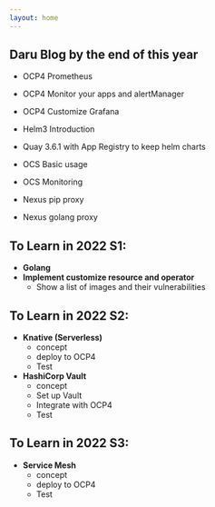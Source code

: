 ```yaml
---
layout: home
---
```


Daru Blog by the end of this year
--------

-  OCP4 Prometheus
- OCP4 Monitor your apps and alertManager
- OCP4 Customize Grafana

- Helm3 Introduction
- Quay 3.6.1 with App Registry to keep helm charts

- OCS Basic usage
- OCS Monitoring

- Nexus pip proxy
- Nexus golang proxy



To Learn in 2022 S1:
-------

- **Golang**
- **Implement customize resource and operator**
  - Show a list of images and their vulnerabilities

To Learn in 2022 S2:
---------

- **Knative (Serverless)**
  - concept
  - deploy to OCP4
  - Test
- **HashiCorp Vault**
  - concept
  - Set up Vault
  - Integrate with OCP4
  - Test

To Learn in 2022 S3:
-------

- **Service Mesh**
  - concept
  - deploy to OCP4
  - Test

